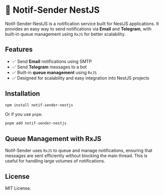 # 🔔 Notif-Sender NestJS

Notif-Sender-NestJS is a notification service built for NestJS applications. It provides an easy way to send notifications via **Email** and **Telegram**, with built-in queue management using `RxJS` for better scalability.

## Features

- ✅ Send **Email** notifications using SMTP
- ✅ Send **Telegram** messages to a bot
- ✅ Built-in **queue management** using `RxJS`
- ✅ Designed for scalability and easy integration into NestJS projects

## Installation

```sh
npm install notif-sender-nestjs
```
Or if you use `pnpm`:
```sh
pnpm add notif-sender-nestjs
```

## Queue Management with RxJS

Notif-Sender uses `RxJS` to queue and manage notifications, ensuring that messages are sent efficiently without blocking the main thread. This is useful for handling large volumes of notifications.


## License

MIT License.
